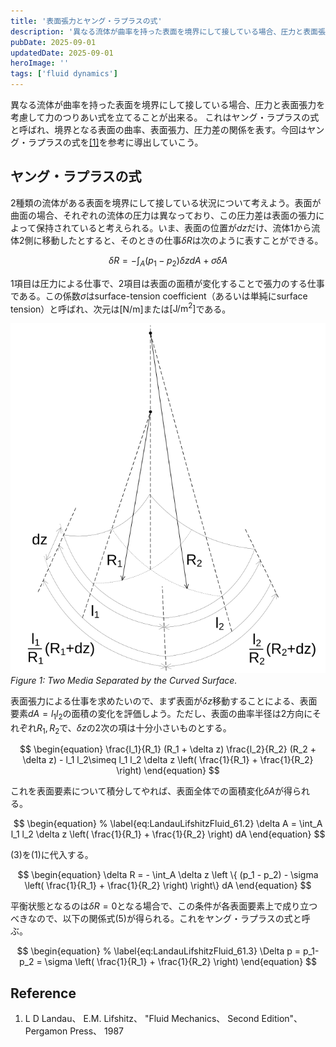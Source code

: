 ```yaml
---
title: '表面張力とヤング・ラプラスの式'
description: '異なる流体が曲率を持った表面を境界にして接している場合、圧力と表面張力を考慮して力のつりあい式を立てることが可能です。これはヤング・ラプラスの式と呼ばれ、境界となる表面の曲率、表面張力、圧力差の関係を表します。'
pubDate: 2025-09-01
updatedDate: 2025-09-01
heroImage: ''
tags: ['fluid dynamics']
---
```


異なる流体が曲率を持った表面を境界にして接している場合、圧力と表面張力を考慮して力のつりあい式を立てることが出来る。
これはヤング・ラプラスの式と呼ばれ、境界となる表面の曲率、表面張力、圧力差の関係を表す。今回はヤング・ラプラスの式を[[1]](#reference)を参考に導出していこう。

## ヤング・ラプラスの式

2種類の流体がある表面を境界にして接している状況について考えよう。表面が曲面の場合、それぞれの流体の圧力は異なっており、この圧力差は表面の張力によって保持されていると考えられる。いま、表面の位置が$dz$だけ、流体1から流体2側に移動したとすると、そのときの仕事$\delta R$は次のように表すことができる。

$$
\begin{equation}
% \label{eq:LandauLifshitzFluid_61.1}
\delta R = - \int_A (p_1 - p_2) \delta z dA + \sigma \delta A
\end{equation}
$$

1項目は圧力による仕事で、2項目は表面の面積が変化することで張力のする仕事である。この係数$\sigma$はsurface-tension coefficient（あるいは単純にsurface tension）と呼ばれ、次元は$[\mathrm{N}/\mathrm{m}]$または$[\mathrm{J}/\mathrm{m}^2]$である。

![surface-tension-1](../figures/surface-tension-1.svg)
_Figure 1: Two Media Separated by the Curved Surface._

表面張力による仕事を求めたいので、まず表面が$\delta z$移動することによる、表面要素$dA= l_1 l_2$の面積の変化を評価しよう。ただし、表面の曲率半径は2方向にそれぞれ$R_1, R_2$で、$\delta z$の2次の項は十分小さいものとする。

$$
\begin{equation}
\frac{l_1}{R_1} (R_1 + \delta z) \frac{l_2}{R_2} (R_2 + \delta z) - l_1 l_2\simeq l_1 l_2 \delta z \left( \frac{1}{R_1} + \frac{1}{R_2} \right)
\end{equation}
$$

これを表面要素について積分してやれば、表面全体での面積変化$\delta A$が得られる。

$$
\begin{equation}
% \label{eq:LandauLifshitzFluid_61.2}
\delta A = \int_A l_1 l_2 \delta z \left( \frac{1}{R_1} + \frac{1}{R_2} \right) dA
\end{equation}
$$

(3)を(1)に代入する。

$$
\begin{equation}
\delta R = - \int_A \delta z \left \{ (p_1 - p_2) - \sigma \left( \frac{1}{R_1} + \frac{1}{R_2} \right) \right\} dA
\end{equation}
$$

平衡状態となるのは$\delta R = 0$となる場合で、この条件が各表面要素上で成り立つべきなので、以下の関係式(5)が得られる。これをヤング・ラプラスの式と呼ぶ。

$$
\begin{equation}
% \label{eq:LandauLifshitzFluid_61.3}
\Delta p = p_1- p_2 = \sigma \left( \frac{1}{R_1} + \frac{1}{R_2} \right)
\end{equation}
$$

## Reference

1. L D Landau、 E.M. Lifshitz、 "Fluid Mechanics、 Second Edition"、 Pergamon Press、 1987
